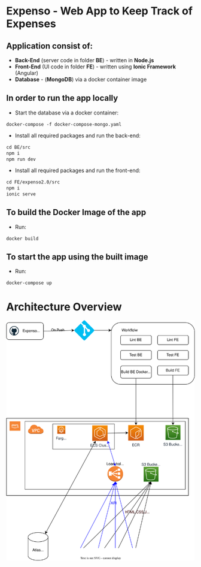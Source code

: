 # Expenso - Web App to Keep Track of Expenses

## Application consist of:
  - **Back-End** (server code in folder **BE**) - written in **Node.js**
  - **Front-End** (UI code in folder **FE**) - written using **Ionic Framework** (Angular)
  - **Database** - (**MongoDB**) via a docker container image

## In order to run the app locally

  - Start the database via a docker container:
```shell
docker-compose -f docker-compose-mongo.yaml
```
  - Install all required packages and run the back-end:
```shell
cd BE/src
npm i
npm run dev
```
  - Install all required packages and run the front-end:
```
cd FE/expenso2.0/src
npm i
ionic serve
```


## To build the Docker Image of the app

  - Run:
```shell
docker build
```

## To start the app using the built image

  - Run:
```shell
docker-compose up
```

# Architecture Overview
![architecture]( expenso_infra_architecture.svg "Architecture Overview")

